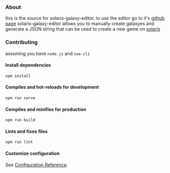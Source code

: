 ### About

this is the source for solaris-galaxy-editor, to use the editor go to it's [github page](https://kurtzmusch.github.io/solaris-galaxy-editor/)
solaris-galaxy-editor allows you to manually create galaxyes and generate a JSON string that can be used to create a new game on [solaris](https://solaris.games)

### Contributing

assuming you have `node.js` and `vue-cli`

#### Install dependencies
```
npm install
```

#### Compiles and hot-reloads for development
```
npm run serve
```

#### Compiles and minifies for production
```
npm run build
```

#### Lints and fixes files
```
npm run lint
```

#### Customize configuration
See [Configuration Reference](https://cli.vuejs.org/config/).
